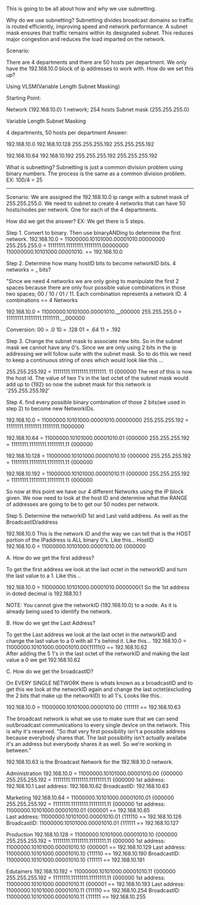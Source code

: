 This is going to be all about how and why we use subnetting. 

Why do we use subnetting?
Subnetting divides broadcast domains so traffic is routed efficiently, improving speed and network performance. A subnet mask ensures that traffic remains within its designated subnet. This reduces major congestion and reduces the load imparted on the network.


Scenario:

There are 4 departments and there are 50 hosts per department. We only have the 192.168.10.0 block of ip addresses to work with. How do we set this up?

Using VLSM(Variable Length Subnet Masking)

Starting Point:

Network  {192.168.10.0}   1 network; 254 hosts
Subnet mask {255.255.255.0}

Variable Length Subnet Masking

4 departments, 50 hosts per department
Answer:

192.168.10.0            192.168.10.128
255.255.255.192         255.255.255.192

192.168.10.64           192.168.10.192
255.255.255.192         255.255.255.192

What is subnetting?
Subnetting is just a common division problem using binary numbers. The process is the same as a common division problem.
EX:
100/4 = 25

-----------------------------------------------------------------------------------------------------

Scenario: We are assigned the 192.168.10.0 ip range with a subnet mask of 255.255.255.0. We need to subnet to create 4 networks that can have 50 hosts/nodes per network. One for each of the 4 departments.


How did we get the answer?
EX: We get there is 5 steps.

Step 1. Convert to binary. Then use binaryANDing to determine the first network.
192.168.10.0 = 11000000.10101000.00001010.00000000
255.255.255.0 = 11111111.11111111.11111111.00000000
                110000000.10101000.00001010. == 192.168.10.0


Step 2. Determine how many hostID bits to become networkID bits. 4 networks = _ bits?

"Since we need 4 networks we are only going to manipulate the first 2 spaces because there are only four possible value combinations in those two spaces; 00 / 10 / 01 / 11. Each combination represents a network ID. 4 combinations == 4 Networks

192.168.10.0 = 11000000.10101000.00001010.__000000
255.255.255.0 = 11111111.11111111.11111111.__000000

Conversion: 00 = .0
            10 = .128
            01 = .64
            11 = .192

Step 3. Change the subnet mask to associate new bits. So in the subnet mask we cannot have any 0's. Since we are only using 2 bits in the ip addressing we will follow suite with the subnet mask. So to do this we need to keep a continuous string of ones which would look like this ...

255.255.255.192 = 11111111.11111111.11111111. 11 {000000  The rest of this is now the host id. The value of two 1's in the last octet of the subnet mask would add up to {192} so now the subnet mask for this network is 
'255.255.255.192'


Step 4. find every possible binary combination of those 2 bits(we used in step 2) to become new NetworkIDs.


192.168.10.0 = 11000000.10101000.00001010.00000000
255.255.255.192 = 11111111.11111111.11111111.11000000

192.168.10.64 = 11000000.10101000.00001010.01   {000000
255.255.255.192 = 11111111.11111111.11111111.11   {000000

192.168.10.128 = 11000000.10101000.00001010.10   {000000
255.255.255.192 = 11111111.11111111.11111111.11   {000000

192.168.10.192 = 11000000.10101000.00001010.11   {000000
255.255.255.192 = 11111111.11111111.11111111.11   {000000

So now at this point we have our 4 different Networks using the IP block given. We now need to look at the host ID and determine what the RANGE of addresses are going to be to get our 50 nodes per network.


Step 5. Determine the networkID 1st and Last valid address. As well as the BroadcastID/address

192.168.10.0 This is the network ID and the way we can tell that is the HOST portion of the IPaddress is ALL binary 0's. Like this... 
                                                HostID        
192.168.10.0 = 11000000.10101000.00001010.00   {000000

A. How do we get the first address?

To get the first address we look at the last octet in the networkID and turn the last value to a 1. Like this ..

192.168.10.0 = 11000000.10101000.00001010.0000000{1
So the 1st address in doted decimal is 192.168.10.1

NOTE: You cannot give the networkID (192.168.10.0) to a node. As it is already being used to identify the network.

B. How do we get the Last Address?

To get the Last address we look at the last octet in the networkID and change the last value to a 0 with all 1's behind it. Like this...
192.168.10.0 = 11000000.10101000.00001010.00{11111{0 == 192.168.10.62  
After adding the 5 1's in the last octet of the networkID and making the last value a 0 we get 192.168.10.62


C. How do we get the broadcastID? 

On EVERY SINGLE NETWORK there is whats known as a broadcastID and to get this we look at the networkID again and change the last octet(excluding the 2 bits that make up the networkID) to all 1's. Looks like this..

192.168.10.0 = 11000000.10101000.00001010.00 {111111 == 192.168.10.63

The broadcast network is what we use to make sure that we can send out/broadcast communications to every single device on the network. This is why it's reserved. "So that very first possibility isn't a possible address because everybody shares that. The last possibility isn't actually availabe it's an address but everybody shares it as well. So we're working in between."

192.168.10.63 is the Broadcast Network for the 192.168.10.0 network.


Administration
192.168.10.0 = 11000000.10101000.00001010.00   {000000
255.255.255.192 = 11111111.11111111.11111111.11   {000000
1st address: 192.168.10.1
Last address: 192.168.10.62
BroadcastID: 192.168.10.63



Marketing
192.168.10.64 = 11000000.10101000.00001010.01   {000000
255.255.255.192 = 11111111.11111111.11111111.11   {000000
1st address: 11000000.10101000.00001010.01 {000001 ==  192.168.10.65    
Last address: 11000000.10101000.00001010.01 {111110 == 192.168.10.126 
BroadcastID: 11000000.10101000.00001010.01 {111111 == 192.168.10.127



Production
192.168.10.128 = 11000000.10101000.00001010.10   {000000
255.255.255.192 = 11111111.11111111.11111111.11   {000000
1st address: 11000000.10101000.00001010.10 {000001 == 192.168.10.129
Last address: 11000000.10101000.00001010.10 {111110 == 192.168.10.190
BroadcastID: 11000000.10101000.00001010.10 {111111 == 192.168.10.191





Edutainers
192.168.10.192 = 11000000.10101000.00001010.11   {000000
255.255.255.192 = 11111111.11111111.11111111.11   {000000
1st address: 11000000.10101000.00001010.11 {000001 == 192.168.10.193
Last address: 11000000.10101000.00001010.11 {111110 == 192.168.10.254
BroadcastID: 11000000.10101000.00001010.11 {111111 == 192.168.10.255